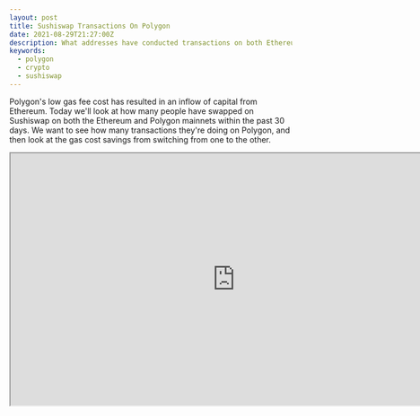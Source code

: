 ```yaml
---
layout: post
title: Sushiswap Transactions On Polygon
date: 2021-08-29T21:27:00Z
description: What addresses have conducted transactions on both Ethereum and Polygon's sushiswap?
keywords:
  - polygon
  - crypto
  - sushiswap
---
```


Polygon's low gas fee cost has resulted in an inflow of capital from Ethereum. Today we'll look at how many people have swapped on Sushiswap on both the Ethereum and Polygon mainnets within the past 30 days. We want to see how many transactions they're doing on Polygon, and then look at the gas cost savings from switching from one to the other.

<iframe src="https://velocity-app.flipsidecrypto.com/velocity/visuals/51127152-2877-4b20-9843-e115d7f8af89/362a4b43-2835-45c7-b49f-20c2a03f1089" width="800" height="450" />

Well, this is unlikely and highly unexpected. Of the 3640 addresses that transacted on Sushiswap on both networks, all of them did a sole transaction. How much gas are they saving? To get this, we'll grab the gas fees associated with each amount and generate a percent, which we'll average out across the network, before comparing.

Running this query will get us a gas fee percent of .02% for sushi on ethereum and 0.0007% for sushi on matic. On net average, gas fees for transactions on matic sushiswap are 29x cheaper than that on ethereum sushiswap.
